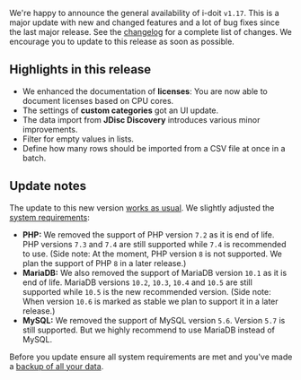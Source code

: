 We're happy to announce the general availability of i-doit `v1.17`. This is a major update with new and changed features and a lot of bug fixes since the last major release. See the [changelog](/display/en/Changelog+1.17) for a complete list of changes. We encourage you to update to this release as soon as possible.

Highlights in this release
--------------------------

*   We enhanced the documentation of **licenses**: You are now able to document licenses based on CPU cores.
*   The settings of **custom categories** got an UI update.
*   The data import from **JDisc Discovery** introduces various minor improvements.
*   Filter for empty values in lists.
*   Define how many rows should be imported from a CSV file at once in a batch.

Update notes
------------

The update to this new version [works as usual](/display/en/Update). We slightly adjusted the [system requirements](/display/en/System+Requirements):

*   **PHP:** We removed the support of PHP version `7.2` as it is end of life. PHP versions `7.3` and `7.4` are still supported while `7.4` is recommended to use. (Side note: At the moment, PHP version `8` is not supported. We plan the support of PHP `8` in a later release.)
*   **MariaDB:** We also removed the support of MariaDB version `10.1` as it is end of life. MariaDB versions `10.2`, `10.3`, `10.4` and `10.5` are still supported while `10.5` is the new recommended version. (Side note: When version `10.6` is marked as stable we plan to support it in a later release.)
*   **MySQL:** We removed the support of MySQL version `5.6`. Version `5.7` is still supported. But we highly recommend to use MariaDB instead of MySQL.

Before you update ensure all system requirements are met and you've made a [backup of all your data](/display/en/Backup+and+Recovery).